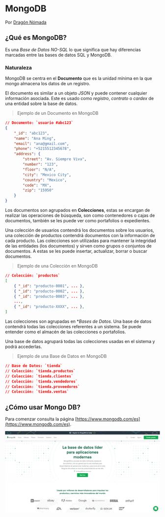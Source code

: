 # MongoDB

Por [Dragón Nómada](https://dragonnomada.medium.com)

## ¿Qué es MongoDB?

Es una *Base de Datos NO-SQL* lo que significa que hay diferencias marcadas entre las bases de datos SQL y MongoDB.

### Naturaleza

MongoDB se centra en el **Documento** que es la unidad mínima en la que mongo almacena los datos de un registro.

El documento es similar a un objeto *JSON* y puede contener cualquier información asociada. Este es usado como *registro*, *contrato* o *cardex* de una entidad sobre la base de datos.

> Ejemplo de un Documento en MongoDB

```json
// Documento: `usuario #abc123`
{
    "_id": "abc123",
    "name": "Ana Ming",
    "email": "ana@gmail.com",
    "phone": "+5215512345678",
    "address": {
        "street": "Av. Siempre Viva",
        "number": "123",
        "floor": "N/A",
        "city": "Mexico City",
        "country": "Mexico",
        "code": "MX",
        "zip": "15950"
    }
}
```

Los documentos son agrupados en **Colecciones**, estas se encargan de realizar las operaciones de búsqueda, son como contenedores o cajas de documentos, también se les puede ver como portafolios o expedientes.

Una colección de usuarios contendrá los documentos sobre los usuarios, una colección de productos contendrá documentos con la información de cada producto. Las colecciones son utilizadas para mantener la integridad de las entidades (los documentos) y sirven como grupos o conjuntos de documentos. A estas se les puede insertar, actualizar, borrar o buscar documentos.

> Ejemplo de una Colección en MongoDB

```json
// Colección: `productos`
[
    { "_id": "producto-0001", ... },
    { "_id": "producto-0002", ... },
    { "_id": "producto-0003", ... },
    ...,
    { "_id": "producto-XXXX", ... },
]
```

Las colecciones son agrupadas en **Bases de Datos*. Una base de datos contendrá todas las colecciones referentes a un sistema. Se puede entender como el almacén de las colecciones o portafolios.

Una base de datos agrupará todas las colecciones usadas en el sistema y podrá accederlas.

> Ejemplo de una Base de Datos en MongoDB

```json
// Base de Datos: `tienda`
// Colección: `tienda.productos`
// Colección: `tienda.clientes`
// Colección: `tienda.vendedores`
// Colección: `tienda.proveedores`
// Colección: `tienda.ventas`
```

## ¿Cómo usar Mongo DB?

Para comenzar consulta la página [https://www.mongodb.com/es](https://www.mongodb.com/es).

![Mongo DB](./img/mongo1.png)

